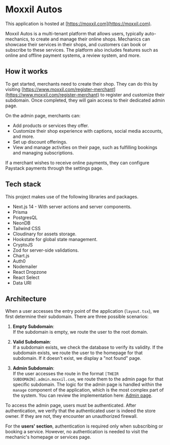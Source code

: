 # Moxxil Autos
This application is hosted at [https://moxxil.com](https://moxxil.com).

Moxxil Autos is a multi-tenant platform that allows users, typically auto-mechanics, to create and manage their online shops. Mechanics can showcase their services in their shops, and customers can book or subscribe to these services. The platform also includes features such as online and offline payment systems, a review system, and more.

## How it works
To get started, merchants need to create their shop. They can do this by visiting [https://www.moxxil.com/register-merchant](https://www.moxxil.com/register-merchant) to register and customize their subdomain. Once completed, they will gain access to their dedicated admin page.

On the admin page, merchants can:
- Add products or services they offer.
- Customize their shop experience with captions, social media accounts, and more.
- Set up discount offerings.
- View and manage activities on their page, such as fulfilling bookings and managing subscriptions.

If a merchant wishes to receive online payments, they can configure Paystack payments through the settings page.

## Tech stack
This project makes use of the following libraries and packages.

- Next.js 14 - With server actions and server components.
- Prisma
- PostgresQL
- NeonDB
- Tailwind CSS
- Cloudinary for assets storage.
- Hookstate for global state management.
- CryptoJS
- Zod for server-side validations.
- Chart.js
- Auth0
- Nodemailer
- React Dropzone
- React Select
- Data URI

## Architecture

When a user accesses the entry point of the application (`layout.tsx`), we first determine their subdomain. There are three possible scenarios:

1. **Empty Subdomain**:  
   If the subdomain is empty, we route the user to the root domain.
   
2. **Valid Subdomain**:  
   If a subdomain exists, we check the database to verify its validity. If the subdomain exists, we route the user to the homepage for that subdomain. If it doesn't exist, we display a "not found" page.

3. **Admin Subdomain**:  
   If the user accesses the route in the format `[THEIR SUBDOMAIN].admin.moxxil.com`, we route them to the admin page for that specific subdomain. The logic for the admin page is handled within the `manage` component of the application, which is the most complex part of the system. You can review the implementation here: [Admin page](https://github.com/ifeanyidike/auto_v1/tree/main/src/app/manage).

To access the admin page, users must be authenticated. After authentication, we verify that the authenticated user is indeed the store owner. If they are not, they encounter an unauthorized firewall.

For the **users' section**, authentication is required only when subscribing or booking a service. However, no authentication is needed to visit the mechanic's homepage or services page.
